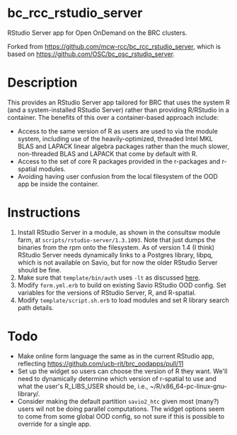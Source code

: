 # bc_rcc_rstudio_server
RStudio Server app for Open OnDemand on the BRC clusters.

Forked from https://github.com/mcw-rcc/bc_rcc_rstudio_server, which is based on https://github.com/OSC/bc_osc_rstudio_server.

# Description

This provides an RStudio Server app tailored for BRC that uses the system R (and a system-installed RStudio Server) rather than providing R/RStudio in a container. The benefits of this over a container-based approach include:

 - Access to the same version of R as users are used to via the module system, including use of the heavily-optimized, threaded Intel MKL BLAS and LAPACK linear algebra packages rather than the much slower, non-threaded BLAS and LAPACK that come by default with R.
 - Access to the set of core R packages provided in the r-packages and r-spatial modules. 
 - Avoiding having user confusion from the local filesystem of the OOD app be inside the container.

# Instructions

1. Install RStudio Server in a module, as shown in the consultsw module farm, at `scripts/rstudio-server/1.3.1093`. Note that just dumps the binaries from the rpm onto the filesystem. As of version 1.4 (I think) RStudio Server needs dynamically links to a Postgres library, libpq, which is not available on Savio, but for now the older RStudio Server should be fine.
2. Make sure that `template/bin/auth` uses `-lt` as discussed [here](https://discourse.osc.edu/t/rstudio-server-app-using-non-local-r/1223/3).
3. Modify `form.yml.erb` to build on existing Savio RStudio OOD config. Set variables for the versions of RStudio Server, R, and R-spatial.
4. Modify `template/script.sh.erb` to load modules and set R library search path details.

# Todo

- Make online form language the same as in the current RStudio app, reflecting https://github.com/ucb-rit/brc_oodapps/pull/11
- Set up the widget so users can choose the version of R they want. We'll need to dynamically determine which version of r-spatial to use and what the user's R_LIBS_USER should be, i.e., ~/R/x86_64-pc-linux-gnu-library/<RVERSION>.
- Consider making the default partition `savio2_htc` given most (many?) users wil not be doing parallel computations. The widget options seem to come from some global OOD config, so not sure if this is possible to override for a single app.
